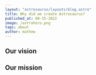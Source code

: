 ```yaml
---
layout: "astrosaurus/layouts/blog.astro"
title: Why did we create Astrosaurus?
published_at: 08-15-2022
image: /astrohero.png
tags: about
author: mathew
---
```


## Our vision

## Our mission
